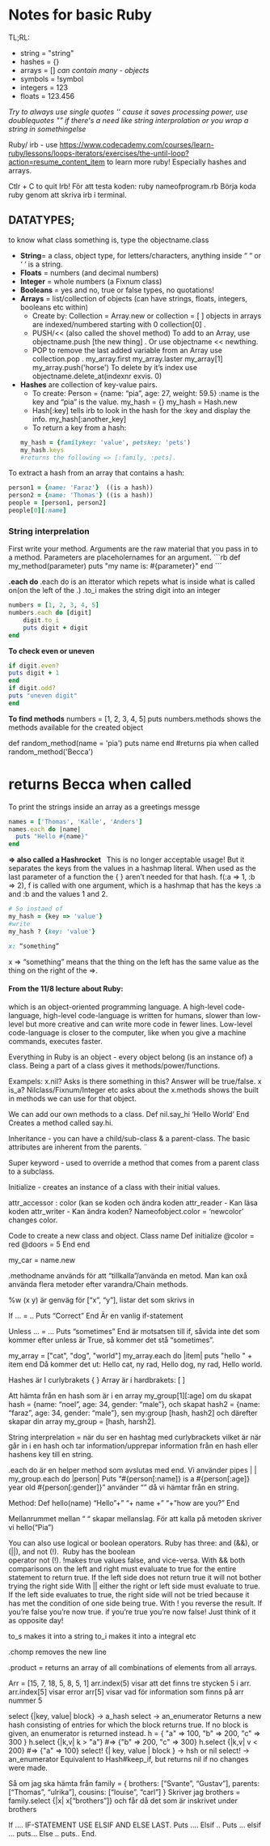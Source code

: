 <h1> Notes for basic Ruby</h1>

TL;RL:
- string = "string"
- hashes = {}
- arrays = [] <i>can contain many - objects </i>
- symbols = !symbol
- integers = 123
- floats = 123.456

<i>Try to always use single quotes '' cause it saves processing power, use doublequotes "" if there's a need like string interprolation or you wrap a string in somethingelse</i>


Ruby/ irb - use https://www.codecademy.com/courses/learn-ruby/lessons/loops-iterators/exercises/the-until-loop?action=resume_content_item to learn more ruby! 
Especially hashes and arrays. 

Ctlr + C to quit Irb! 
För att testa koden: ruby nameofprogram.rb 
Börja koda ruby genom att skriva irb i terminal.

<h2>DATATYPES;</h2> to know what class something is, type the objectname.class

- <b>String</b>= a class, object type, for letters/characters, anything inside “ “  or ‘ ‘ is a string. 
- <b>Floats</b> =  numbers (and decimal numbers)
- <b>Integer</b> = whole numbers (a Fixnum class)
- <b>Booleans </b>= yes and no, true or false types,  no quotations! 
- <b>Arrays</b> = list/collection of objects (can have strings, floats, integers, booleans etc within) 
	- Create by: Collection = Array.new or collection = [ ]  objects in arrays are indexed/numbered starting with 0 collection[0] . 
	- PUSH/<< (also called the shovel method) To add to an Array, use objectname.push [the new thing] . Or use objectname << newthing. 
	- POP to remove the last added variable from an Array use collection.pop . 
	my_array.first
	my_array.laster
	my_array[1]
	my_array.push('horse')
	To delete by it’s index use objectname.delete_at(indexnr exvis. 0)  
- <b>Hashes</b> are collection of key-value pairs. 
	- To create: 
	Person = {name: “pia”, age: 27, weight: 59.5} :name is the key and “pia” is the value. 
	my_hash = {}
	my_hash = Hash.new
	- Hash[:key] tells irb to look in the hash for the :key and display the info.
	my_hash[:another_key]
	- To return a key from a hash:
	```rb
	my_hash = {familykey: 'value', petskey: 'pets')
	my_hash.keys 
	#returns the following => [:family, :pets].
	``` 

To extract a hash from an array that contains a hash:
```rb
person1 = {name: 'Faraz'}  ((is a hash))
person2 = {name: 'Thomas'} ((is a hash))
people = [person1, person2]
people[0][:name]
```

<h3> String interprelation</h3>
First write your method.
Arguments are the raw material that you pass in to a method. 
Parameters are placeholernames for an argument.
```rb
def my_method(parameter)
puts "my name is: #{parameter}"
end
```

<b> .each do </b>
.each do is an itterator which repets what is inside what is called on(on the left of the .)
.to_i makes the string digit into an integer
```rb
numbers = [1, 2, 3, 4, 5]
numbers.each do [digit]
	digit.to_i
	puts digit + digit
end
```

<b> To check even or uneven</b>
```rb
if digit.even?
puts digit + 1
end
if digit.odd?
puts "uneven digit"
end
```

<b>To find methods</b>
numbers = [1, 2, 3, 4, 5]
puts numbers.methods shows the methods available for the created object

def random_method(name = 'pia')
puts name
end
#returns pia when called
random_method('Becca')
# returns Becca when called


To print the strings inside an array as a greetings messge 
```rb
names = ['Thomas', 'Kalle', 'Anders']
names.each do |name|
  puts "Hello #{name}"
end
```

<b> => also called a Hashrocket </b> 
This is no longer acceptable usage! But it separates the keys from the values in a hashmap literal. When used as the last parameter of a function the { } aren’t needed for that hash. f(:a => 1, :b => 2), f is called with one argument, which is a hashmap that has the keys :a and :b and the values 1 and 2.
```rb
# So instaed of 
my_hash = {key => 'value'}
#write
my_hash ? {key: 'value'}
```

```rb
x: “something” 
```
x => “something” means that the thing on the left has the same value as the thing on the right of the =>.      


<h4>From the 11/8 lecture about Ruby:</h4> which is an object-oriented programming language. 
A high-level code-language, high-level code-language is written for humans, slower than low-level but more creative and can write more code in fewer lines. 
Low-level code-language is closer to the computer, like when you give a machine commands, executes faster. 

Everything in Ruby is an object - every object belong (is an instance of) a class. Being a part of a class gives it methods/power/functions.

Exampels:
x.nil? Asks is there something in this? Answer will be true/false. 
x is_a? Nilclass/Fixnum/Integer etc asks about the 
x.methods shows the built in methods we can use for  that object. 

We can add our own methods to a class. 
Def nil.say_hi
‘Hello World’
End
Creates a method called say.hi. 

Inheritance - you can have a child/sub-class & a parent-class. The basic attributes are inherent from the parents. ¨

Super keyword - used to override a method that comes from a parent class to a subclass. 

Initialize - creates an instance of a class with their initial values. 

attr_accessor : color (kan se koden och ändra koden
attr_reader - Kan läsa koden
attr_writer - Kan ändra koden?
Nameofobject.color = ‘newcolor’ changes color.  

Code to create a new class and object. 
Class name
Def initialize 
@color = red
@doors = 5
End
end

my_car = name.new

.methodname används för att “tillkalla”/använda en metod. 
Man kan oxå använda flera metoder efter varandra/Chain methods.



%w (x y) är genväg för [“x”, “y”], listar det som skrivs in 

If … = ..
Puts “Correct”
End
 Är en vanlig if-statement

Unless … = …
Puts “sometimes”
End
	är motsatsen till if, såvida inte det som kommer efter unless är True, så kommer det stå “sometimes”. 

my_array = ["cat", "dog", "world"]
my_array.each do |item|
  puts "hello " + item
end
Då kommer det ut: Hello cat, ny rad, Hello dog, ny rad, Hello world.

Hashes är I curlybrakets { }
Array är i hardbrakets: [ ]

Att hämta från en hash som är i en array my_group[1][:age]  om du skapat hash = {name: “noel”, age: 34, gender: “male”}, och skapat hash2 = {name: “faraz”, age: 34, gender: “male”}, sen my:group [hash, hash2] och därefter skapar din array my_group = [hash, harsh2]. 

String interprelation = när du ser en hashtag med curlybrackets vilket är när går in i en hash och tar information/upprepar information från en hash eller hashens key till en string. 

.each do är en helper method som avslutas med end. Vi använder pipes | | 
my_group.each do |person|
Puts “#{person[:name]} is a #{person[:age]} year old #{person[:gender]}”  använder “” då vi hämtar från en string. 



Method:
Def hello(name)
	“Hello”+” “+ name +” “+”how are you?”
End 

Mellanrummet mellan “ “ skapar mellanslag. 
För att kalla på metoden skriver vi hello(“Pia”)


You can also use logical or boolean operators. Ruby has three: and (&&), or (||), and not (!). 
Ruby has the boolean operator not (!). !makes true values false, and vice-versa.
With && both comparisons on the left and right must evaluate to true for the entire statement to return true. If the left side does not return true it will not bother trying the right side
With || either the right or left side must evaluate to true. If the left side evaluates to true, the right side will not be tried because it has met the condition of one side being true.
With ! you reverse the result. If you’re false you’re now true. if you’re true you’re now false! Just think of it as opposite day!




to_s makes it into a string
to_i makes it into a integral etc

.chomp removes the new line



.product = returns an array of all combinations of elements from all arrays.
 
Arr = [15, 7, 18, 5, 8, 5, 1]
arr.index(5) visar att det finns tre stycken 5 i arr.
arr.index[5] visar error
arr[5] visar vad för information som finns på arr nummer 5





select {|key, value| block} → a_hash
select → an_enumerator
Returns a new hash consisting of entries for which the block returns true.
If no block is given, an enumerator is returned instead.
h = { "a" => 100, "b" => 200, "c" => 300 }
h.select {|k,v| k > "a"}  #=> {"b" => 200, "c" => 300}
h.select {|k,v| v < 200}  #=> {"a" => 100}
select! {| key, value | block } → hsh or nil
select! → an_enumerator
Equivalent to Hash#keep_if, but returns nil if no changes were made.

Så om jag ska hämta från family = { brothers: [“Svante”, “Gustav”], parents: [“Thomas”, “ulrika”], cousins: [“louise”, “carl”] }
Skriver jag brothers = family.select {|x| x[“brothers”]} och får då det som är inskrivet under brothers




If …. IF-STATEMENT USE ELSIF AND ELSE LAST. 
Puts ….
Elsif ..
Puts …
elsif …
puts…
Else ..
puts.. 
End. 